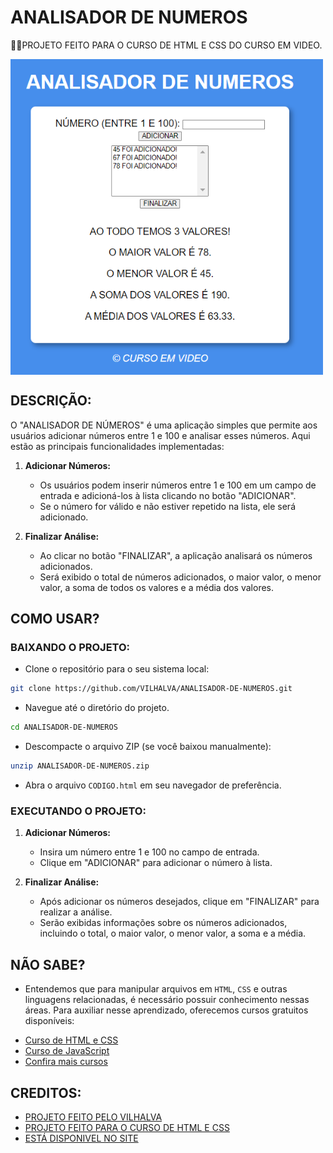 # ANALISADOR DE NUMEROS
👨‍🏫PROJETO FEITO PARA O CURSO DE HTML E CSS DO CURSO EM VIDEO.

<img src="FOTO.png" align="center" width="500"> <br>

## DESCRIÇÃO:
O "ANALISADOR DE NÚMEROS" é uma aplicação simples que permite aos usuários adicionar números entre 1 e 100 e analisar esses números. Aqui estão as principais funcionalidades implementadas:

1. **Adicionar Números:**
   - Os usuários podem inserir números entre 1 e 100 em um campo de entrada e adicioná-los à lista clicando no botão "ADICIONAR".
   - Se o número for válido e não estiver repetido na lista, ele será adicionado.

2. **Finalizar Análise:**
   - Ao clicar no botão "FINALIZAR", a aplicação analisará os números adicionados.
   - Será exibido o total de números adicionados, o maior valor, o menor valor, a soma de todos os valores e a média dos valores.

## COMO USAR?
### BAIXANDO O PROJETO:
* Clone o repositório para o seu sistema local:

```bash
git clone https://github.com/VILHALVA/ANALISADOR-DE-NUMEROS.git
```

* Navegue até o diretório do projeto.

```bash
cd ANALISADOR-DE-NUMEROS
```

* Descompacte o arquivo ZIP (se você baixou manualmente):

```bash
unzip ANALISADOR-DE-NUMEROS.zip
```
* Abra o arquivo `CODIGO.html` em seu navegador de preferência.

### EXECUTANDO O PROJETO:
1. **Adicionar Números:**
   - Insira um número entre 1 e 100 no campo de entrada.
   - Clique em "ADICIONAR" para adicionar o número à lista.

2. **Finalizar Análise:**
   - Após adicionar os números desejados, clique em "FINALIZAR" para realizar a análise.
   - Serão exibidas informações sobre os números adicionados, incluindo o total, o maior valor, o menor valor, a soma e a média.

## NÃO SABE?
- Entendemos que para manipular arquivos em `HTML`, `CSS` e outras linguagens relacionadas, é necessário possuir conhecimento nessas áreas. Para auxiliar nesse aprendizado, oferecemos cursos gratuitos disponíveis:
* [Curso de HTML e CSS](https://github.com/VILHALVA/CURSO-DE-HTML-E-CSS)
* [Curso de JavaScript](https://github.com/VILHALVA/CURSO-DE-JAVASCRIPT)
* [Confira mais cursos](https://github.com/VILHALVA?tab=repositories&q=+topic:CURSO)

## CREDITOS:
- [PROJETO FEITO PELO VILHALVA](https://github.com/VILHALVA)
- [PROJETO FEITO PARA O CURSO DE HTML E CSS](https://github.com/VILHALVA/CURSO-DE-HTML-E-CSS)
- [ESTÁ DISPONIVEL NO SITE](https://vilhalva.github.io/STYLER/STYLER.html)
